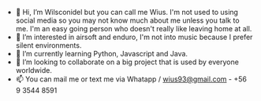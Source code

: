  - 👋 Hi, I’m Wilsconidel but you can call me Wius. I'm not used to using social media so you may not know much about me unless you talk to me. I'm an easy going person who doesn't really
   like leaving home at all.
- 👀 I’m interested in airsoft and enduro, I'm not into music because I prefer silent environments.
- 🌱 I’m currently learning Python, Javascript and Java.
- 💞️ I’m looking to collaborate on a big project that is used by everyone worldwide.
- 📫 You can mail me or text me via Whatapp / wius93@gmail.com - +56 9 3544 8591
